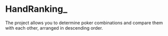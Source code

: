 # HandRanking_
The project allows you to determine poker combinations and compare them with each other, arranged in descending order.
